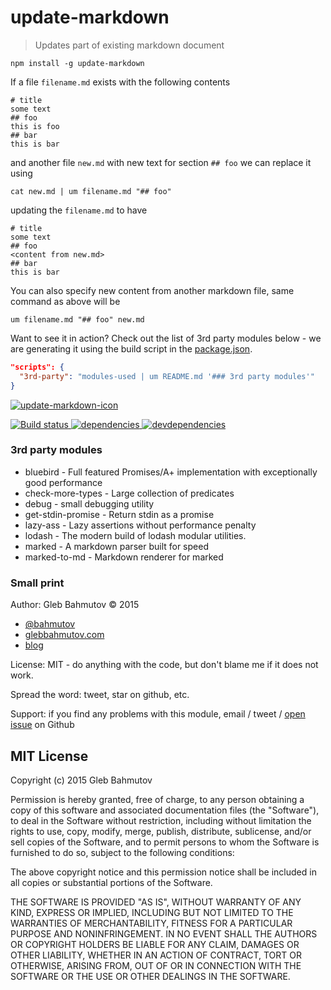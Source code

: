 # update-markdown
> Updates part of existing markdown document

```
npm install -g update-markdown
```
If a file `filename.md` exists with the following contents

```
# title
some text
## foo
this is foo
## bar
this is bar
```
and another file `new.md` with new text for section `## foo` we can replace it using

```
cat new.md | um filename.md "## foo"
```
updating the `filename.md` to have

```
# title
some text
## foo
<content from new.md>
## bar
this is bar
```
You can also specify new content from another markdown file, same command as above will be

```
um filename.md "## foo" new.md
```

Want to see it in action? Check out the list of 3rd party modules below - we are generating it using
the build script in the [package.json](package.json).

```json
"scripts": {
  "3rd-party": "modules-used | um README.md '### 3rd party modules'"
}
```

[![update-markdown-icon](https://nodei.co/npm/update-markdown.png?downloads=true)](https://nodei.co/npm/update-markdown.png?downloads=true)

[![Build status](https://travis-ci.org/bahmutov/update-markdown.svg?branch=master) ](https://travis-ci.org/bahmutov/update-markdown)
[![dependencies](https://david-dm.org/bahmutov/update-markdown.svg) ](https://david-dm.org/bahmutov/update-markdown)
[![devdependencies](https://david-dm.org/bahmutov/update-markdown/dev-status.svg) ](https://david-dm.org/bahmutov/update-markdown#info=devDependencies)

### 3rd party modules

- bluebird - Full featured Promises/A+ implementation with exceptionally good performance
- check-more-types - Large collection of predicates
- debug - small debugging utility
- get-stdin-promise - Return stdin as a promise
- lazy-ass - Lazy assertions without performance penalty
- lodash - The modern build of lodash modular utilities.
- marked - A markdown parser built for speed
- marked-to-md - Markdown renderer for marked

### Small print
Author: Gleb Bahmutov &copy; 2015


- [@bahmutov](https://twitter.com/bahmutov)
- [glebbahmutov.com](http://glebbahmutov.com)
- [blog](http://glebbahmutov.com/blog/)

License: MIT - do anything with the code, but don&#39;t blame me if it does not work.

Spread the word: tweet, star on github, etc.

Support: if you find any problems with this module, email / tweet /
[open issue](https://github.com/bahmutov/update-markdown/issues) on Github

## MIT License
Copyright (c) 2015 Gleb Bahmutov

Permission is hereby granted, free of charge, to any person
obtaining a copy of this software and associated documentation
files (the &quot;Software&quot;), to deal in the Software without
restriction, including without limitation the rights to use,
copy, modify, merge, publish, distribute, sublicense, and/or sell
copies of the Software, and to permit persons to whom the
Software is furnished to do so, subject to the following
conditions:

The above copyright notice and this permission notice shall be
included in all copies or substantial portions of the Software.

THE SOFTWARE IS PROVIDED &quot;AS IS&quot;, WITHOUT WARRANTY OF ANY KIND,
EXPRESS OR IMPLIED, INCLUDING BUT NOT LIMITED TO THE WARRANTIES
OF MERCHANTABILITY, FITNESS FOR A PARTICULAR PURPOSE AND
NONINFRINGEMENT. IN NO EVENT SHALL THE AUTHORS OR COPYRIGHT
HOLDERS BE LIABLE FOR ANY CLAIM, DAMAGES OR OTHER LIABILITY,
WHETHER IN AN ACTION OF CONTRACT, TORT OR OTHERWISE, ARISING
FROM, OUT OF OR IN CONNECTION WITH THE SOFTWARE OR THE USE OR
OTHER DEALINGS IN THE SOFTWARE.

